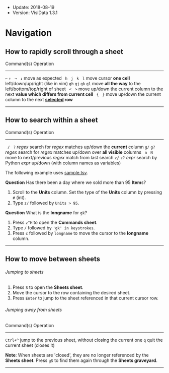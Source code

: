 - Update: 2018-08-19
- Version: VisiData 1.3.1

# Navigation

## How to rapidly scroll through a sheet

Command(s)              Operation
--------------          ---------------
` ← ` `↑`   ` →`   ` ↓` move as expected
` h`  ` j`  ` k`  ` l`  move cursor **one cell** left/down/up/right (like in vim)
`gh`  `gj`  `gk`  `gl`  move **all the way** to the left/bottom/top/right of sheet
` <`  ` >`              move up/down the current column to the next **value which differs from current cell**
` {`  ` }`              move up/down the current column to the next **[selected](/docs/rows#subset) row**


---

## How to search within a sheet

Command(s)              Operation
--------------          ---------------
` /`  ` ?` *regex*      search for *regex* matches up/down the **current** column
`g/`  `g?` *regex*      search for *regex* matches up/down over **all visible** columns
` n`  ` N`              move to next/previous *regex* match from last search
`z/`  `z?` *expr*       search by Python *expr* up/down (with column names as variables)

The following example uses [sample.tsv](https://raw.githubusercontent.com/saulpw/visidata/stable/sample_data/sample.tsv).

**Question** Has there been a day where we sold more than 95 **Item**s?

1. Scroll to the **Units** column. Set the type of the **Units** column by pressing `#` (int).
2. Type `z/` followed by `Units > 95`.

**Question** What is the **longname** for `gk`?

1. Press `z^H` to open the **Commands sheet**.
2. Type `/` followed by `'gk' in keystrokes`.
3. Press `c` followed by `longname` to move the cursor to the **longname** column.

---

## How to move between sheets

###### Jumping to sheets

1. Press `S` to open the **Sheets sheet**.
2. Move the cursor to the row containing the desired sheet.
3. Press `Enter` to jump to the sheet referenced in that current cursor row.

###### Jumping away from sheets

Command(s)              Operation
--------------          ---------------
`Ctrl+^`                jump to the previous sheet, without closing the current one
`q`                     quit the current sheet (closes it)

**Note**: When sheets are 'closed', they are no longer referenced by the **Sheets sheet**. Press `gS` to find them again through the **Sheets graveyard**.

---
